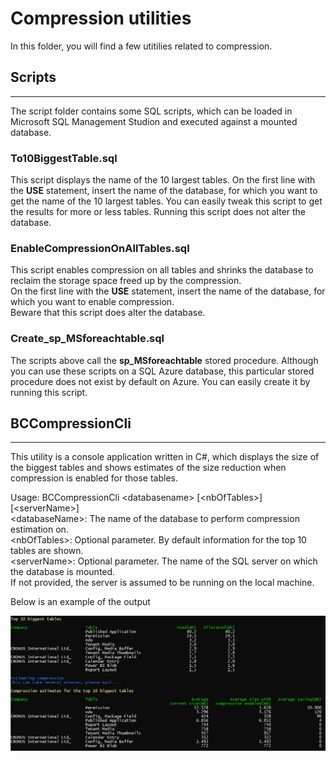 # Compression utilities

In this folder, you will find a few utitilies related to  compression.

## Scripts
----------

The script folder contains some SQL scripts, which can be loaded in Microsoft SQL Management Studion and executed against a mounted database.

### To10BiggestTable.sql
This script displays the name of the 10 largest tables.
On the first line with the **USE** statement, insert the name of the database, for which you want to get the name of the 10 largest tables.
You can easily tweak this script to get the results for more or less tables.
Running this script does not alter the database.

### EnableCompressionOnAllTables.sql
This script enables compression on all tables and shrinks the database to reclaim the storage space freed up by the compression.  
On the first line with the **USE** statement, insert the name of the database, for which you want to enable compression.  
Beware that this script does alter the database.

### Create_sp_MSforeachtable.sql
The scripts above call the **sp_MSforeachtable** stored procedure. Although you can use these scripts on a SQL Azure database, this particular stored procedure does not exist by default on Azure. You can easily create it by running this script.

## BCCompressionCli
-------------------
This utility is a console application written in C#, which displays the size of the biggest tables and shows estimates of the size reduction when compression is enabled for those tables.

Usage:
BCCompressionCli \<databasename\> [\<nbOfTables\>] [\<serverName\>]  
\<databaseName\>: The name of the database to perform compression estimation on.  
\<nbOfTables\>: Optional parameter. By default information for the top 10 tables are shown.  
\<serverName\>: Optional parameter. The name of the SQL server on which the database is mounted.   
If not provided, the server is assumed to be running on the local machine.  

Below is an example of the output

![](media/BCCompressionCliExampleOutput.png "BCCompressionCli example outup")
